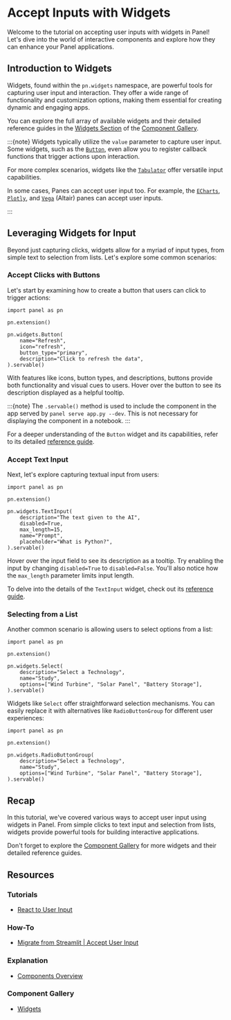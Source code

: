# Accept Inputs with Widgets

Welcome to the tutorial on accepting user inputs with widgets in Panel! Let's dive into the world of interactive components and explore how they can enhance your Panel applications.

## Introduction to Widgets

Widgets, found within the `pn.widgets` namespace, are powerful tools for capturing user input and interaction. They offer a wide range of functionality and customization options, making them essential for creating dynamic and engaging apps.

You can explore the full array of available widgets and their detailed reference guides in the [Widgets Section](../../reference/index.rst#widgets) of the [Component Gallery](../../reference/index.rst).

:::{note}
Widgets typically utilize the `value` parameter to capture user input.
Some widgets, such as the [`Button`](../../reference/widgets/Button.md), even allow you to register callback functions that trigger actions upon interaction.

For more complex scenarios, widgets like the [`Tabulator`](../../reference/widgets/Tabulator.md) offer versatile input capabilities.

In some cases, Panes can accept user input too. For example, the [`ECharts`](../../reference/panes/ECharts.md), [`Plotly`](../../reference/panes/Plotly.md), and [`Vega`](../../reference/panes/Vega.md) (Altair) panes can accept user inputs.

:::

## Leveraging Widgets for Input

Beyond just capturing clicks, widgets allow for a myriad of input types, from simple text to selection from lists. Let's explore some common scenarios:

### Accept Clicks with Buttons

Let's start by examining how to create a button that users can click to trigger actions:

```{pyodide}
import panel as pn

pn.extension()

pn.widgets.Button(
    name="Refresh",
    icon="refresh",
    button_type="primary",
    description="Click to refresh the data",
).servable()
```

With features like icons, button types, and descriptions, buttons provide both functionality and visual cues to users. Hover over the button to see its description displayed as a helpful tooltip.

:::{note}
The `.servable()` method is used to include the component in the app served by `panel serve app.py --dev`. This is not necessary for displaying the component in a notebook.
:::

For a deeper understanding of the `Button` widget and its capabilities, refer to its detailed [reference guide](../../reference/widgets/Button.md).

### Accept Text Input

Next, let's explore capturing textual input from users:

```{pyodide}
import panel as pn

pn.extension()

pn.widgets.TextInput(
    description="The text given to the AI",
    disabled=True,
    max_length=15,
    name="Prompt",
    placeholder="What is Python?",
).servable()
```

Hover over the input field to see its description as a tooltip. Try enabling the input by changing `disabled=True` to `disabled=False`. You'll also notice how the `max_length` parameter limits input length.

To delve into the details of the `TextInput` widget, check out its [reference guide](../../reference/widgets/TextInput.md).

### Selecting from a List

Another common scenario is allowing users to select options from a list:

```{pyodide}
import panel as pn

pn.extension()

pn.widgets.Select(
    description="Select a Technology",
    name="Study",
    options=["Wind Turbine", "Solar Panel", "Battery Storage"],
).servable()
```

Widgets like `Select` offer straightforward selection mechanisms. You can easily replace it with alternatives like `RadioButtonGroup` for different user experiences:

```{pyodide}
import panel as pn

pn.extension()

pn.widgets.RadioButtonGroup(
    description="Select a Technology",
    name="Study",
    options=["Wind Turbine", "Solar Panel", "Battery Storage"],
).servable()
```

## Recap

In this tutorial, we've covered various ways to accept user input using widgets in Panel. From simple clicks to text input and selection from lists, widgets provide powerful tools for building interactive applications.

Don't forget to explore the [Component Gallery](../../reference/index.rst#widgets) for more widgets and their detailed reference guides.

## Resources

### Tutorials

- [React to User Input](pn_bind.md)

### How-To

- [Migrate from Streamlit | Accept User Input](../../how_to/streamlit_migration/widgets.md)

### Explanation

- [Components Overview](../../explanation/components/components_overview.md)

### Component Gallery

- [Widgets](../../reference/index.rst#widgets)
